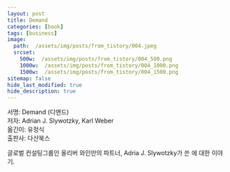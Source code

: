 ```yaml
---
layout: post
title: Demand
categories: [book]
tags: [business]
image:
  path:  /assets/img/posts/from_tistory/004.jpeg
  srcset:
    500w:  /assets/img/posts/from_tistory/004_500.png
    1000w:  /assets/img/posts/from_tistory/004_1000.png
    1500w:  /assets/img/posts/from_tistory/004_1500.png
sitemap: false
hide_last_modified: true
hide_description: true
---
```


  


  
서명: Demand (디맨드)  
저자: Adrian J. Slywotzky, Karl Weber  
옮긴이: 유정식  
출판사: 다산북스  
  
  
글로벌 컨설팅그룹인 올리버 와인만의 파트너, Adria J. Slywotzky가 쓴 에 대한 이야기.  


